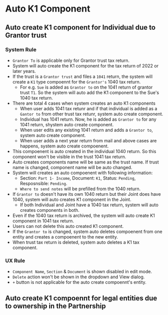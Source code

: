 # Auto K1 Component

## Auto create K1 component for Individual due to Grantor trust

### System Rule
- `Grantor To` is applicable only for Grantor trust tax return.
- System will auto create the K1 component for the tax return of 2022 or later years.
- If the trust is a `Grantor trust` and files a `1041` return, the system will create a `K1` type compoennt for the `Grantor's` 1040 tax return.
    - For e.g. `Sue` is added as `Grantor to` on the 1041 return of grantor trust `T1`. So the system will auto add the K1 component to the Sue's 1040 tax return.
- There are total 4 cases when system creates an auto K1 components
    - When user adds 1041 tax retunr and if that individual is added as a `Gantor to` from other trust tax retunr, system auto create component.
    - Individual has 1041 return. Now, he is added as `Grantor to` for any 1041 return, shystem auto create component.
    - When user edits any existing 1041 return and adds a `Grantor to`, system auto create component.
    - When user adds a next year return from mail and above cases are happens, system auto create compoenent.
- This compoenent is auto created in the individual 1040 return. So this component won't be visible in the trust 1041 tax return. 
- Auto creates components name will be same as the trust name. If trust name is changed, component name will be auto changed.
- System will creates an auto compoenent with following information:
    - Section: `Part 1- Income`, Document: `K1`, Status: `Pending`, Resposnsible: `Pending`.
    - `Where to send notes` will be prefilled from the 1040 return.
- If `Grantor to` doesn't have its own 1040 return but their Joint does have 1040, system will auto creates K1 component in the Joint.
    - If both Individual and Joint have a 1040 tax return, system will auto creates components in both.
- Even if the 1040 tax return is archived, the system will auto create K1 component in 1041 tax return.
- Users can not delete this auto created K1 component. 
- If the `Grantor to` is changed, system auto deletes compoenent from one entity and creates a compoenent to the new entity.
- When trust tax return is deleted, system auto deletes a K1 tax component.


### UX Rule

- `Component Name`, `Section` & `Document` is shown disabled in edit mode.
- `Delete` action won't be shown in the dropdown and View dialog.
- `+` button is not applicable for the auto create compoennt's entity.


## Auto create K1 compoennt for legal entities due to ownership in the Partnership